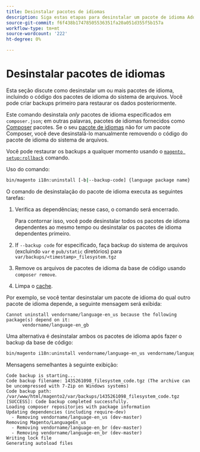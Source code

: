 ```yaml
---
title: Desinstalar pacotes de idiomas
description: Siga estas etapas para desinstalar um pacote de idioma Adobe Commerce ou Magento Open Source.
source-git-commit: f6f438b17478505536351fa20a051d355f5b157a
workflow-type: tm+mt
source-wordcount: '222'
ht-degree: 0%

---
```



# Desinstalar pacotes de idiomas

Esta seção discute como desinstalar um ou mais pacotes de idioma, incluindo o código dos pacotes de idioma do sistema de arquivos. Você pode criar backups primeiro para restaurar os dados posteriormente.

Este comando desinstala *only* pacotes de idioma especificados em `composer.json`; em outras palavras, pacotes de idiomas fornecidos como [Composer](https://glossary.magento.com/composer) pacotes. Se o seu [pacote de idiomas](https://glossary.magento.com/language-package) não for um pacote Composer, você deve desinstalá-lo manualmente removendo o código do pacote de idioma do sistema de arquivos.

Você pode restaurar os backups a qualquer momento usando o [`magento setup:rollback`](uninstall-modules.md#roll-back-the-file-system-database-or-media-files) comando.

Uso do comando:

```bash
bin/magento i18n:uninstall [-b|--backup-code] {language package name} ... {language package name}
```

O comando de desinstalação do pacote de idioma executa as seguintes tarefas:

1. Verifica as dependências; nesse caso, o comando será encerrado.

   Para contornar isso, você pode desinstalar todos os pacotes de idioma dependentes ao mesmo tempo ou desinstalar os pacotes de idioma dependentes primeiro.

1. If `--backup code` for especificado, faça backup do sistema de arquivos (excluindo `var` e `pub/static` diretórios) para `var/backups/<timestamp>_filesystem.tgz`
1. Remove os arquivos de pacotes de idioma da base de código usando `composer remove`.
1. Limpa o [cache](https://glossary.magento.com/cache).

Por exemplo, se você tentar desinstalar um pacote de idioma do qual outro pacote de idioma depende, a seguinte mensagem será exibida:

```terminal
Cannot uninstall vendorname/language-en_us because the following package(s) depend on it:
      vendorname/language-en_gb
```

Uma alternativa é desinstalar ambos os pacotes de idioma após fazer o backup da base de código:

```bash
bin/magento i18n:uninstall vendorname/language-en_us vendorname/language-en_gb --backup-code
```

Mensagens semelhantes à seguinte exibição:

```terminal
Code backup is starting...
Code backup filename: 1435261098_filesystem_code.tgz (The archive can be uncompressed with 7-Zip on Windows systems)
Code backup path: /var/www/html/magento2/var/backups/1435261098_filesystem_code.tgz
[SUCCESS]: Code backup completed successfully.
Loading composer repositories with package information
Updating dependencies (including require-dev)
  - Removing vendorname/language-en_us (dev-master)
Removing Magento/LanguageEn_us
  - Removing vendorname/language-en_br (dev-master)
  - Removing vendorname/language-en_br (dev-master)
Writing lock file
Generating autoload files
```
